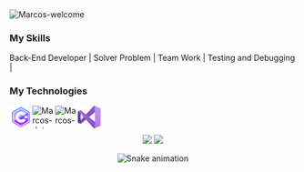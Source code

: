 <img title="Marcos-welcome" src="https://github.com/marcos-csp/animation.svg/blob/master/readme.svg" alt="Marcos-welcome" align="center" height="" width="2000">

<h3>My Skills</h3>
<div styleisplay: inline_block">
 <p>Back-End Developer | Solver Problem | Team Work | Testing and Debugging | </p>
</div>
<h3>My Technologies</h3>
<div style="display: inline_block">
    <img align="left" alt="Marcos-cs" height="40" width="40" src="SVG/C-sharp.svg">
    <img align="left" alt="Marcos-dotnet" height="40" width="40" src="https://cdn.jsdelivr.net/gh/devicons/devicon/icons/dot-net/dot-net-original.svg">
    <img align="left" alt="Marcos-azure" height="40" width="40" src="https://cdn.jsdelivr.net/gh/devicons/devicon/icons/azure/azure-original.svg">
    <img align="left" alt="Marcos-vs" height="40" width="40" src="SVG/vs.svg">    
</div>
</br>

</div>
<br><br>

<div align="center">
  <img height="180em" src="https://github-readme-stats.vercel.app/api?username=marcos-csp&show_icons=true&theme=dracula&include_all_commits=true&count_private=true"/>
  <img height="180em" src="https://github-readme-stats.vercel.app/api/top-langs/?username=marcos-csp&layout=compact&langs_count=7&theme=dracula"/>

![Snake animation](https://github.com/marcos-csp/marcos-csp/blob/output/github-contribution-grid-snake.svg "Snake animation")


